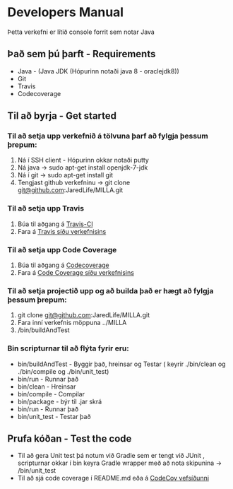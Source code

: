 # Developers Manual #

Þetta verkefni er lítið console forrit sem notar Java

## Það sem þú þarft - Requirements ##
* Java - (Java JDK (Hópurinn notaði java 8 - oraclejdk8))
* Git
* Travis
* Codecoverage 

## Til að byrja - Get started ##

### Til að setja upp verkefnið á tölvuna þarf að fylgja þessum þrepum: ###

1. Ná í SSH client - Hópurinn okkar notaði putty
2. Ná java  → sudo apt-get install openjdk-7-jdk
3. Ná í git → sudo apt-get install git
4. Tengjast github verkefninu → git clone git@github.com:JaredLife/MILLA.git

### Til að setja upp Travis ###
1. Búa til aðgang á [Travis-CI](https://travis-ci.org)
2. Fara á [Travis síðu verkefnisins](https//travis-ci.org/JaredLife/MILLA)

### Til að setja upp Code Coverage ###
1. Búa til aðgang á [Codecoverage](https://codecov.io)
2. Fara á [Code Coverage síðu verkefnisins](https://codecov.io/github/JaredLife/MILLA)

### Til að setja projectið upp og að builda það er hægt að fylgja þessum þrepum: ###

1. git clone git@github.com:JaredLife/MILLA.git
2. Fara inní verkefnis möppuna ../MILLA
3. /bin/buildAndTest

### Bin scripturnar til að flýta fyrir eru: ###
* bin/buildAndTest - Byggir það, hreinsar og Testar ( keyrir ./bin/clean og ./bin/compile og ./bin/unit_test)
* bin/run - Runnar það
* bin/clean - Hreinsar
* bin/compile - Compilar
* bin/package - býr til .jar skrá
* bin/run - Runnar það
* bin/unit_test - Testar það

## Prufa kóðan - Test the code ##
* Til að gera Unit test þá notum við Gradle sem er tengt við JUnit , scripturnar okkar í bin keyra Gradle wrapper með að nota skipunina → /bin/unit_test
* Til að sjá code coverage í README.md eða á [CodeCov vefsíðunni](https://codecov.io/github/JaredLife/MILLA)

